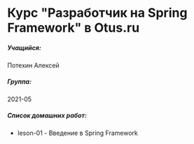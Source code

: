 # Курс "Разработчик на Spring Framework" в Otus.ru
##### Учащийся:
Потехин Алексей

##### Группа:
2021-05

##### Список домашних работ:
* leson-01 - Введение в Spring Framework
